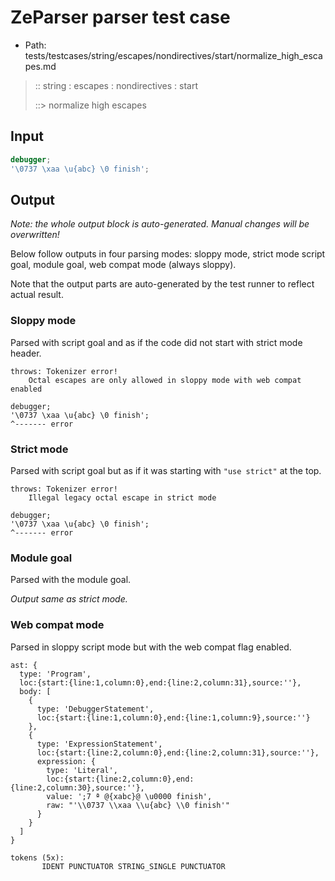 # ZeParser parser test case

- Path: tests/testcases/string/escapes/nondirectives/start/normalize_high_escapes.md

> :: string : escapes : nondirectives : start
>
> ::> normalize high escapes

## Input

`````js
debugger;
'\0737 \xaa \u{abc} \0 finish';
`````

## Output

_Note: the whole output block is auto-generated. Manual changes will be overwritten!_

Below follow outputs in four parsing modes: sloppy mode, strict mode script goal, module goal, web compat mode (always sloppy).

Note that the output parts are auto-generated by the test runner to reflect actual result.

### Sloppy mode

Parsed with script goal and as if the code did not start with strict mode header.

`````
throws: Tokenizer error!
    Octal escapes are only allowed in sloppy mode with web compat enabled

debugger;
'\0737 \xaa \u{abc} \0 finish';
^------- error
`````

### Strict mode

Parsed with script goal but as if it was starting with `"use strict"` at the top.

`````
throws: Tokenizer error!
    Illegal legacy octal escape in strict mode

debugger;
'\0737 \xaa \u{abc} \0 finish';
^------- error
`````


### Module goal

Parsed with the module goal.

_Output same as strict mode._

### Web compat mode

Parsed in sloppy script mode but with the web compat flag enabled.

`````
ast: {
  type: 'Program',
  loc:{start:{line:1,column:0},end:{line:2,column:31},source:''},
  body: [
    {
      type: 'DebuggerStatement',
      loc:{start:{line:1,column:0},end:{line:1,column:9},source:''}
    },
    {
      type: 'ExpressionStatement',
      loc:{start:{line:2,column:0},end:{line:2,column:31},source:''},
      expression: {
        type: 'Literal',
        loc:{start:{line:2,column:0},end:{line:2,column:30},source:''},
        value: ';7 ª @{xabc}@ \u0000 finish',
        raw: "'\\0737 \\xaa \\u{abc} \\0 finish'"
      }
    }
  ]
}

tokens (5x):
       IDENT PUNCTUATOR STRING_SINGLE PUNCTUATOR
`````

